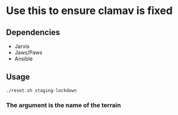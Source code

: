 # Use this to ensure clamav is fixed

## Dependencies
* Jarvis
* Jaws/Paws
* Ansible

## Usage

```shell
./reset.sh staging-lockdown
```

### The argument is the name of the terrain
